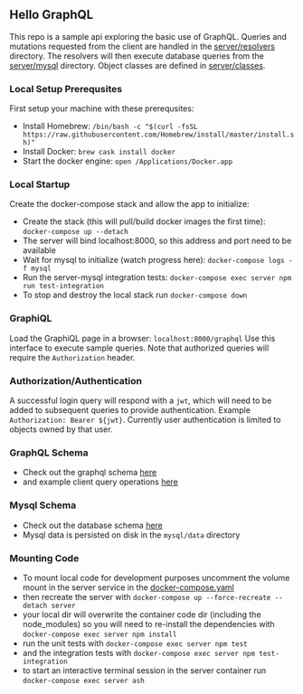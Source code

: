 ## Hello GraphQL
This repo is a sample api exploring the basic use of GraphQL. Queries and mutations requested from the client are handled in the [server/resolvers](server/resolvers) directory. The resolvers will then execute database queries from the [server/mysql](server/mysql) directory. Object classes are defined in [server/classes](server/classes).

### Local Setup Prerequsites
First setup your machine with these prerequsites:
- Install Homebrew: `/bin/bash -c "$(curl -fsSL https://raw.githubusercontent.com/Homebrew/install/master/install.sh)"`
- Install Docker: `brew cask install docker`
- Start the docker engine: `open /Applications/Docker.app`

### Local Startup
Create the docker-compose stack and allow the app to initialize:
- Create the stack (this will pull/build docker images the first time): `docker-compose up --detach`
- The server will bind localhost:8000, so this address and port need to be available
- Wait for mysql to initialize (watch progress here): `docker-compose logs -f mysql`
- Run the server-mysql integration tests: `docker-compose exec server npm run test-integration`
- To stop and destroy the local stack run `docker-compose down`

### GraphiQL
Load the GraphiQL page in a browser: `localhost:8000/graphql`
Use this interface to execute sample queries. Note that authorized queries will require the `Authorization` header.

### Authorization/Authentication
A successful login query will respond with a `jwt`, which will need to be added to subsequent queries to provide authentication. Example `Authorization: Bearer ${jwt}`. Currently user authentication is limited to objects owned by that user.

### GraphQL Schema
- Check out the graphql schema [here](server/graphql/schema.graphql)
- and example client query operations [here](server/graphql/clientQuery.graphql)

### Mysql Schema
- Check out the database schema [here](mysql/docker-entrypoint-initdb.d/init.sql)
- Mysql data is persisted on disk in the `mysql/data` directory

### Mounting Code
- To mount local code for development purposes uncomment the volume mount in the server service in the [docker-compose.yaml](docker-compose.yaml)
- then recreate the server with `docker-compose up --force-recreate --detach server`
- your local dir will overwrite the container code dir (including the node_modules) so you will need to re-install the dependencies with `docker-compose exec server npm install`
- run the unit tests with `docker-compose exec server npm test`
- and the integration tests with `docker-compose exec server npm test-integration`
- to start an interactive terminal session in the server container run `docker-compose exec server ash`
